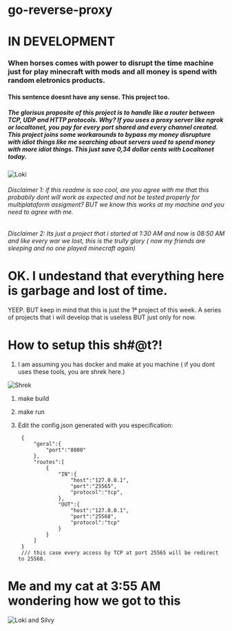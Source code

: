 # go-reverse-proxy

# IN DEVELOPMENT 

### When horses comes with power to disrupt the time machine just for play minecraft with mods and all money is spend with random eletronics products.

#### This sentence doesnt have any sense. This project too.

##### The glorisus proposite of this project is to handle like a router between TCP, UDP and HTTP protocols. Why? If you uses a proxy server like ngrok or localtonet, you pay for every port shared and every channel created. This project joins some workarounds to bypass my money disrupture with idiot things like me searching about servers used to spend money with more idiot things. This just save 0,34 dollar cents with Localtonet today. 


![Loki](https://i.giphy.com/media/v1.Y2lkPTc5MGI3NjExZmU5YWFxdG03NXFkM3ljdTR6cmloOXg4cnN0eDM2NGFvMjlkczE1YiZlcD12MV9pbnRlcm5hbF9naWZfYnlfaWQmY3Q9Zw/VlrRiZAur3jylN2XKT/giphy.gif)



###### Disclaimer 1: if this readme is soo cool, are you agree with me that this probabily dont will work as expected and not be tested properly for multiplataform assigment? BUT we know this works at my machine and you need to agree with me.


###### Disclaimer 2: Its just a project that i started at 1:30 AM and now is 08:50 AM and like every war we lost, this is the trully glory ( now my friends are sleeping and no one played minecraft again)


# OK. I undestand that everything here is garbage and lost of time.

YEEP. BUT keep in mind that this is just the 1ª project of this week.  A series of projects that i will develop that is useless BUT just only for now.


# How to setup this sh#@t?!


1. I am assuming you has docker and make at you machine ( if you dont uses these tools, you are shrek here.)

![Shrek](https://media1.tenor.com/m/mtiOW6O-k8YAAAAd/shrek-shrek-rizz.gif)


1. make build

2. make run

3. Edit the config.json generated with you especification:

        {
            "geral":{
                "port":"8080"
            },
            "routes":[
                {
                    "IN":{
                        "host":"127.0.0.1",
                        "port":"25565",
                        "protocol":"tcp",
                    },
                    "OUT":{
                        "host":"127.0.0.1",
                        "port":"25568",
                        "protocol":"tcp"
                    }
                }
            ]
        }
        /// this case every access by TCP at port 25565 will be redirect to 25568.



# Me and my cat at 3:55 AM wondering how we got to this

![Loki and Silvy](https://www.slashfilm.com/img/gallery/kevin-feige-confirms-loki-and-sylvie-broke-the-multiverse-thanks-a-lot-guys/intro-1651609635.webp)